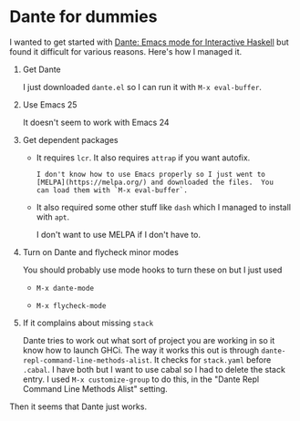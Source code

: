 # Dante for dummies

I wanted to get started with [Dante: Emacs mode for Interactive
Haskell](https://github.com/jyp/dante) but found it difficult for
various reasons.  Here's how I managed it.

1. Get Dante

    I just downloaded `dante.el` so I can run it with `M-x
    eval-buffer`.

1. Use Emacs 25

    It doesn't seem to work with Emacs 24

1. Get dependent packages

    * It requires `lcr`. It also requires `attrap` if you want autofix.

          I don't know how to use Emacs properly so I just went to
          [MELPA](https://melpa.org/) and downloaded the files.  You
          can load them with `M-x eval-buffer`.

    * It also required some other stuff like `dash` which I managed to
      install with `apt`.

        I don't want to use MELPA if I don't have to.

1. Turn on Dante and flycheck minor modes

    You should probably use mode hooks to turn these on but I just used

    * `M-x dante-mode`

    * `M-x flycheck-mode`

1. If it complains about missing `stack`

    Dante tries to work out what sort of project you are working in so
    it know how to launch GHCi.  The way it works this out is through
    `dante-repl-command-line-methods-alist`.  It checks for
    `stack.yaml` before `.cabal`.  I have both but I want to use cabal
    so I had to delete the stack entry.  I used `M-x customize-group`
    to do this, in the "Dante Repl Command Line Methods Alist"
    setting.

Then it seems that Dante just works.
